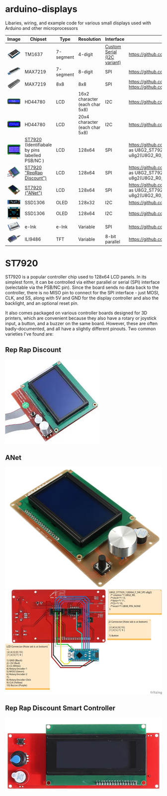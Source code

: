 # arduino-displays
Libaries, wiring, and example code for various small displays used with Arduino and other microprocessors



| Image | Chipset  | Type | Resolution  | Interface | Code  | Purchase |
| -------------- | ------------- | ------------- | ------------- | ------------- | ------------- | ------------- |
| ![](Images/TM1637.jpg) | TM1637 | 7-segment | 4-digit | <a href="https://green-possum-today.blogspot.com/2018/10/a-comparison-of-tm1637-protocol-with.html">Custom Serial (I2C variant)</a> | https://github.com/avishorp/TM1637 | https://www.banggood.com/custlink/GDD3zSq2qk |
| ![](Images/MAX7219.jpg) | MAX7219 | 7-segment  | 8-digit | SPI | https://github.com/wayoda/LedControl |  |
| ![](Images/MAX7219_matrix.jpg) | MAX7219 | 8x8 | 8x8 | SPI | https://github.com/wayoda/LedControl / https://github.com/MajicDesigns/MD_Parola |  |
| ![](Images/LCD1602.jpg) | HD44780 | LCD | 16x2 character (each char 5x8) | I2C | https://github.com/mathertel/LiquidCrystal_PCF8574 |  |
| ![](Images/LCD2004.jpg) | HD44780 | LCD  | 20x4 character (each char 5x8) | I2C | https://github.com/mathertel/LiquidCrystal_PCF8574 |  |
| ![](Images/LCD12864.jpg) | [ST7920](#ST7920) (Identifiabale by pins labelled PSB/NC ) | LCD | 128x64 | SPI | https://github.com/olikraus/u8g2 (using constructor as U8G2_ST7920_128X64_1_HW_SPI u8g2(U8G2_R0, 10, 8); )| https://www.banggood.com/custlink/G3vY8zzr27 |
| ![](Images/RepRapDiscount.jpg) | [ST7920 "RepRap Discount")](#ST7920) | LCD | 128x64 | SPI | https://github.com/olikraus/u8g2 (using constructor as U8G2_ST7920_128X64_1_HW_SPI u8g2(U8G2_R0, 10, 8); )| https://www.banggood.com/custlink/K33E9qkcUv |
| ![](Images/ANet.jpg) | [ST7920 ("ANet")](#ST7920) | LCD | 128x64 | SPI | https://github.com/olikraus/u8g2 (using constructor as U8G2_ST7920_128X64_1_HW_SPI u8g2(U8G2_R0, 10, 8); )| https://www.banggood.com/custlink/3KGYiMkCzy |
| ![](Images/OLED91.jpg) | SSD1306 | OLED | 128x32  | I2C | https://github.com/lexus2k/lcdgfx |  |
| ![](Images/OLED96.jpg) | SSD1306 | OLED | 128x64 | I2C | https://github.com/lexus2k/lcdgfx |  |
| ![](Images/eInk.jpg) | e-Ink  | e-Ink | Variable | SPI | https://github.com/waveshare/e-Paper |  |
| ![](Images/tft.jpg) | ILI9486 | TFT | Variable | 8-bit parallel | https://github.com/prenticedavid/MCUFRIEND_kbv |  |



# ST7920
ST7920 is a popular controller chip used to 128x64 LCD panels. In its simplest form, it can be controlled via either parallel or serial (SPI) interface (selectable via the PSB/NC pin). Since the board sends no data back to the controller, there is no MISO pin to connect for the SPI interface - just MOSI, CLK, and SS, along with 5V and GND for the display controller and also the backlight, and an optional reset pin.


It also comes packaged on various controller boards designed for 3D printers, which are convenient because they also have a rotary or joystick input, a button, and a buzzer on the same board. However, these are often badly-documented, and all have a slightly different pinouts. Two common varieties I've found are:

## Rep Rap Discount
![](Images/RepRapDiscount.jpg) 

## ANet
![](Images/ANet.jpg)
![](Wiring/ANet%20LCD12864%20Wiring_bb.jpg)

## Rep Rap Discount Smart Controller
![](Images/RepRapDiscountSmartController.jpg) 

